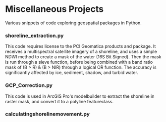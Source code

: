 # Miscellaneous Projects
Various snippets of code exploring geospatial packages in Python.
<br>
### shoreline_extraction.py
This code requires license to the PCI Geomatica products and package. It receives a multispectral satellite imagery of a shoreline, and uses a simple NDWI method to create a mask of the water (16S Bit Signed). Then the mask is run through a sieve function, before being combined with a band ratio mask of (B > R) & (B > NIR) through a logical OR function. The accuracy is significantly affected by ice, sediment, shadow, and turbid water. 

### GCP_Correction.py
This code is used in ArcGIS Pro's modelbuilder to extract the shoreline in raster mask, and convert it to a polyline featureclass.

### calculatingshorelinemovement.py
